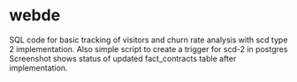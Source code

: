 # webde

SQL code for basic tracking of visitors and churn rate analysis with scd type 2 implementation. Also simple script to create a trigger for scd-2 in postgres
Screenshot shows status of updated fact_contracts table after implementation.

